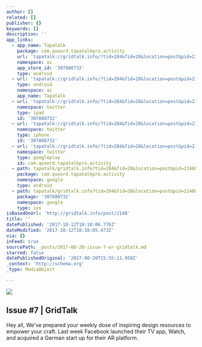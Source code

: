 ```yaml
---
author: []
related: []
publisher: {}
keywords: []
description: ''
app_links:
  - app_name: Tapatalk
    package: com.quoord.tapatalkpro.activity
    url: 'tapatalk://gridtalk.info/?tid=284&fid=28&location=post&pid=2148&page=1'
    namespace: ai
    app_store_id: '307880732'
    type: android
  - url: 'tapatalk://gridtalk.info/?tid=284&fid=28&location=post&pid=2148&page=1'
    type: android
    namespace: ai
    app_name: Tapatalk
  - url: 'tapatalk://gridtalk.info/?tid=284&fid=28&location=post&pid=2148&page=1'
    namespace: twitter
    type: ipad
    id: '307880732'
  - url: 'tapatalk://gridtalk.info/?tid=284&fid=28&location=post&pid=2148&page=1'
    namespace: twitter
    type: iphone
    id: '307880732'
  - url: 'tapatalk://gridtalk.info/?tid=284&fid=28&location=post&pid=2148&page=1'
    namespace: twitter
    type: googleplay
    id: com.quoord.tapatalkpro.activity
  - path: tapatalk/gridtalk.info?tid=284&fid=28&location=post&pid=2148&page=1
    package: com.quoord.tapatalkpro.activity
    namespace: google
    type: android
  - path: tapatalk/gridtalk.info?tid=284&fid=28&location=post&pid=2148&page=1
    package: '307880732'
    namespace: google
    type: ios
isBasedOnUrl: 'http://gridtalk.info/post/2148'
title: ''
datePublished: '2017-10-12T18:18:06.776Z'
dateModified: '2017-10-12T18:18:05.473Z'
via: {}
inFeed: true
sourcePath: _posts/2017-08-20-issue-7-or-gridtalk.md
starred: false
datePublishedOriginal: '2017-08-20T15:55:11.950Z'
_context: 'http://schema.org'
_type: MediaObject

---
```

![](https://the-grid-user-content.s3-us-west-2.amazonaws.com/d19f4276-805d-4d16-9dcf-b2b4cef5ce4f.png)

<article style=""><h1>Issue #7 | GridTalk</h1><p>Hey all, We've prepared your weekly dose of inspiring design resources to empower your craft. Last week Facebook launched their TV app, Watch, and acquired a German start up for their AR platform.</p></article>